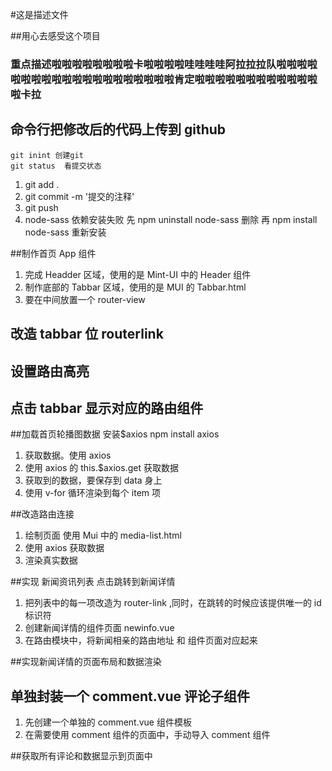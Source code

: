 #这是描述文件

##用心去感受这个项目

### 重点描述啦啦啦啦啦啦啦啦卡啦啦啦啦哇哇哇哇阿拉拉拉队啦啦啦啦啦啦啦啦啦啦啦啦啦啦啦啦啦啦啦啦肯定啦啦啦啦啦啦啦啦啦啦啦啦啦卡拉

## 命令行把修改后的代码上传到 github

    git inint 创建git
    git status  看提交状态

1. git add .
2. git commit -m '提交的注释'
3. git push
4. node-sass   依赖安装失败   先  npm uninstall node-sass  删除  再  npm install node-sass 重新安装

 
##制作首页 App 组件

1. 完成 Headder 区域，使用的是 Mint-UI 中的 Header 组件
2. 制作底部的 Tabbar 区域，使用的是 MUI 的 Tabbar.html
3. 要在中间放置一个 router-view

## 改造 tabbar 位 routerlink

## 设置路由高亮

## 点击 tabbar 显示对应的路由组件

##加载首页轮播图数据   安装$axios
  npm install axios

1. 获取数据。使用 axios
2. 使用 axios 的 this.\$axios.get 获取数据
3. 获取到的数据，要保存到 data 身上
4. 使用 v-for 循环渲染到每个 item 项

##改造路由连接

1. 绘制页面 使用 Mui 中的 media-list.html
2. 使用 axios 获取数据
3. 渲染真实数据

##实现 新闻资讯列表 点击跳转到新闻详情

1. 把列表中的每一项改造为 router-link ,同时，在跳转的时候应该提供唯一的 id 标识符
2. 创建新闻详情的组件页面 newinfo.vue
3. 在路由模块中，将新闻相亲的路由地址 和 组件页面对应起来

##实现新闻详情的页面布局和数据渲染

## 单独封装一个 comment.vue 评论子组件

1. 先创建一个单独的 comment.vue 组件模板
2. 在需要使用 comment 组件的页面中，手动导入 comment 组件

##获取所有评论和数据显示到页面中
